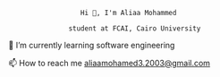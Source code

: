 
                      Hi 👋, I'm Aliaa Mohammed
                      
                   student at FCAI, Cairo University
                      
🌱 I’m currently learning software engineering 

📫 How to reach me aliaamohamed3.2003@gmail.com



